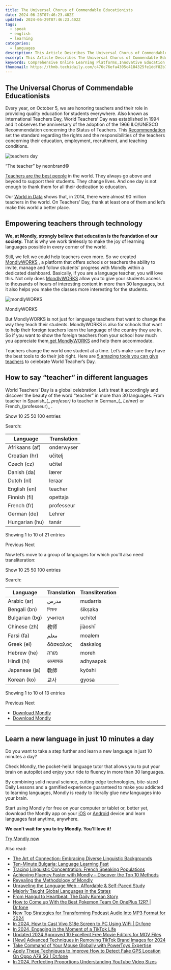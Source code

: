 ```yaml
---
title: The Universal Chorus of Commendable Educationists
date: 2024-06-28T07:46:23.402Z
updated: 2024-06-29T07:46:23.402Z
tags:
  - speak
  - english
  - learning
categories:
  - languages
description: This Article Describes The Universal Chorus of Commendable Educationists
excerpt: This Article Describes The Universal Chorus of Commendable Educationists
keywords: Comprehensive Online Learning Platforms,Innovative Education Leaders,Educational Excellence Programs,Leaders in Educational Reform,Pioneering Pedagogical Strategies,Advocates of Quality Education,Global Educational Advocacy Networks
thumbnail: https://thmb.techidaily.com/c476c76efa4305c4184325fe1ddf82b7177bf5ea101e0b8dd34c17b0c21488b1.jpg
---
```


## The Universal Chorus of Commendable Educationists

 Every year, on October 5, we are honoring teachers and their role in providing quality education for students everywhere. Also known as International Teachers Day, World Teachers’ Day was established in 1994 and it observes the anniversary of the adoption of the 1966 ILO/UNESCO Recommendation concerning the Status of Teachers. This [Recommendation](https://unesdoc.unesco.org/ark:/48223/pf0000160495) set the standard regarding the rights and the responsibilities of the teachers concerning their education, employment, recruitment, and teaching conditions.

![teachers day](https://edge.mondly.com/blog/wp-content/uploads/2019/10/teachers-day-1024x682.jpg "World Teachers’ Day | How To Say “Teacher” In Different Languages 2")

 “The teacher” by neonbrand©

[Teachers are the best people](https://www.myenglishteacher.eu/) in the world. They always go above and beyond to support their students. They change lives. And one day is not enough to thank them for all their dedication to education.

 Our [World in Data](https://ourworldindata.org/teachers-and-professors) shows that, in 2014, there were almost 90 million teachers in the world. On Teachers’ Day, thank at least one of them and let’s make this world a better place.

## Empowering teachers through technology

 **We, at Mondly, strongly believe that education is the foundation of our society.** That is why we work tirelessly to make the joy of learning languages possible in every corner of the world.

 Still, we felt we could help teachers even more. So we created [MondlyWORKS](https://shop.mondly.com/affiliate.php?ACCOUNT=ATISTUDI&AFFILIATE=108875&PATH=https://www.mondly.com?AFFILIATE=108875) , a platform that offers schools or teachers the ability to invite, manage and follow students’ progress with Mondly within a dedicated dashboard. Basically, if you are a language teacher, you will love this. Not only does [MondlyWORKS](https://shop.mondly.com/affiliate.php?ACCOUNT=ATISTUDI&AFFILIATE=108875&PATH=https://www.mondly.com?AFFILIATE=108875) allow you to give your students access to thousands of hours of interesting content in more than 30 languages, but it also helps you make the classes more interesting for the students.

![mondlyWORKS](https://edge.mondly.com/blog/wp-content/uploads/2019/10/mondly-works-for-teachers-1024x521.png "World Teachers’ Day | How To Say “Teacher” In Different Languages 3")

 MondlyWORKS

 But MondlyWORKS is not just for language teachers that want to change the way they teach their students. MondlyWORKS is also for schools that want to help their foreign teachers learn the language of the country they are in. So if you want to show the foreign teachers from your school how much you appreciate them,[get MondlyWORKS‌](https://shop.mondly.com/affiliate.php?ACCOUNT=ATISTUDI&AFFILIATE=108875&PATH=https://www.mondly.com?AFFILIATE=108875) and help them accommodate.

 Teachers change the world one student at a time. Let’s make sure they have the best tools to do their job right. Here are [5 amazing tools you can give teachers](https://shop.mondly.com/affiliate.php?ACCOUNT=ATISTUDI&AFFILIATE=108875&PATH=https://www.mondly.com?AFFILIATE=108875) to celebrate World Teacher’s Day.

## How to say “teacher” in different languages

 World Teachers’ Day is a global celebration. Let’s treat it accordingly and discover the beauty of the word “teacher” in more than 30 languages. From teacher in Spanish_(_ _profesor)_ to teacher in German_(_ _Lehrer)_ or French_(professeur)_ .

 Show 10 25 50 100  entries

 Search:

| Language       | Translation |
| -------------- | ----------- |
| Afrikaans (af) | onderwyser  |
| Croatian (hr)  | učitelj     |
| Czech (cz)     | učitel      |
| Danish (da)    | lærer       |
| Dutch (nl)     | leraar      |
| English (en)   | teacher     |
| Finnish (fi)   | opettaja    |
| French (fr)    | professeur  |
| German (de)    | Lehrer      |
| Hungarian (hu) | tanár       |

 Showing 1 to 10 of 21 entries

 Previous  Next

 Now let’s move to a group of languages for which you’ll also need transliteration:

 Show 10 25 50 100  entries

 Search:

| Language       | Translation | Transliteration |
| -------------- | ----------- | --------------- |
| Arabic (ar)    | مدرس        | mudarris        |
| Bengali (bn)   | শিক্ষক      | śikṣaka         |
| Bulgarian (bg) | учител      | uchitel         |
| Chinese (zh)   | 教师          | jiàoshī         |
| Farsi (fa)     | معلم        | moalem          |
| Greek (el)     | δάσκαλος    | daskalos̱       |
| Hebrew (he)    | מורה        | moreh           |
| Hindi (hi)     | अध्यापक     | adhyaapak       |
| Japanese (ja)  | 教師          | kyōshi          |
| Korean (ko)    | 교사          | gyosa           |

 Showing 1 to 10 of 13 entries

 Previous  Next

* [Download Mondly](https://www.facebook.com/sharer/sharer.php?u=https%3A%2F%2Fwww.mondly.com%2Fblog%2Fworld-teachers-day-how-to-say-teacher-in-different-languages%2F&t=World+Teachers%E2%80%99+Day+%7C+How+to+say+%E2%80%9Cteacher%E2%80%9D+in+different+languages "Share on Facebook")
* [Download Mondly](https://shop.mondly.com/affiliate.php?ACCOUNT=ATISTUDI&AFFILIATE=108875&PATH=https://www.mondly.com?AFFILIATE=108875)

---

## Learn a new language in just 10 minutes a day

 Do you want to take a step further and learn a new language in just 10 minutes a day?

 Check Mondly, the pocket-held language tutor that allows you to put your brain on autopilot and enjoy your ride to fluency in more than 30 languages.

 By combining solid neural science, cutting edge technologies, bite-sized Daily Lessons and a gamified experience guaranteed to make you addicted to learning languages, Mondly is ready to literally glue new languages into your brain.

 Start using Mondly for free on your computer or tablet or, better yet, download the Mondly app on your [iOS](https://app.adjust.io/5ixfg4k?campaign=blog-post-id-3453&fallback=https%3A%2F%2Fapp.mondly.com?avangate%5Fsrc=blog-post-id-3453&redirect%5Fandroid=https%3A%2F%2Fplay.google.com%2Fstore%2Fapps%2Fdetails%3Fid%3Dcom.atistudios.mondly.languages&redirect%5Fios=https%3A%2F%2Fitunes.apple.com%2Fapp%2Fid987873536&redirect%5Fmacos=https%3A%2F%2Fapp.mondly.com?avangate%5Fsrc=blog-post-id-3453) or [Android](https://app.adjust.io/5ixfg4k?campaign=blog-post-id-3453&fallback=https%3A%2F%2Fapp.mondly.com?avangate%5Fsrc=blog-post-id-3453&redirect%5Fandroid=https%3A%2F%2Fplay.google.com%2Fstore%2Fapps%2Fdetails%3Fid%3Dcom.atistudios.mondly.languages&redirect%5Fios=https%3A%2F%2Fitunes.apple.com%2Fapp%2Fid987873536&redirect%5Fmacos=https%3A%2F%2Fapp.mondly.com?avangate%5Fsrc=blog-post-id-3453) device and learn languages fast anytime, anywhere.

**We can’t wait for you to try Mondly. You’ll love it!**

[Try Mondly now](https://adjt.mondly.com/5ixfg4k?campaign=blog-post-id-3453&fallback=https%3A%2F%2Fapp.mondly.com%3Futm%5Fmedium%3Dblog%5Fblog-post-id-3453%26utm%5Fsource%3Dblog-post-id-3453&redirect%5Fmacos=https%3A%2F%2Fapp.mondly.com%3Futm%5Fmedium%3Dblog%5Fblog-post-id-3453%26utm%5Fsource%3Dblog-post-id-3453&redirect%5Fandroid=https%3A%2F%2Fplay.google.com%2Fstore%2Fapps%2Fdetails%3Fid%3Dcom.atistudios.mondly.languages%3Futm%5Fmedium%3Dblog%5Fblog-post-id-3453%26utm%5Fsource%3Dblog-post-id-3453&redirect%5Fios=https%3A%2F%2Fapps.apple.com%2Fapp%2Fapple-store%2Fid987873536%3Fpt%3D78954800%26ct%3Dblog-post-id-3453%26mt%3D8 "Try Mondly now")

<ins class="adsbygoogle"
     style="display:block"
     data-ad-format="autorelaxed"
     data-ad-client="ca-pub-7571918770474297"
     data-ad-slot="1223367746"></ins>



<ins class="adsbygoogle"
     style="display:block"
     data-ad-client="ca-pub-7571918770474297"
     data-ad-slot="8358498916"
     data-ad-format="auto"
     data-full-width-responsive="true"></ins>

<span class="atpl-alsoreadstyle">Also read:</span>
<div><ul>
<li><a href="https://mondly-stories.techidaily.com/the-art-of-connection-embracing-diverse-linguistic-backgrounds/"><u>The Art of Connection: Embracing Diverse Linguistic Backgrounds</u></a></li>
<li><a href="https://mondly-stories.techidaily.com/ten-minute-bulgaria-language-learning-fast/"><u>Ten-Minute Bulgaria: Language Learning Fast</u></a></li>
<li><a href="https://mondly-stories.techidaily.com/tracing-linguistic-concentration-french-speaking-populations/"><u>Tracing Linguistic Concentration: French Speaking Populations</u></a></li>
<li><a href="https://mondly-stories.techidaily.com/achieving-fluency-faster-with-mondly-discover-the-top-10-methods/"><u>Achieving Fluency Faster with Mondly – Discover the Top 10 Methods</u></a></li>
<li><a href="https://mondly-stories.techidaily.com/revealing-the-methodology-of-mondly/"><u>Revealing the Methodology of Mondly</u></a></li>
<li><a href="https://mondly-stories.techidaily.com/unraveling-the-language-web-affordable-and-self-paced-study/"><u>Unraveling the Language Web - Affordable & Self-Paced Study</u></a></li>
<li><a href="https://mondly-stories.techidaily.com/majorly-taught-global-languages-in-the-states/"><u>Majorly Taught Global Languages in the States</u></a></li>
<li><a href="https://mondly-stories.techidaily.com/from-hangul-to-heartbeat-the-daily-korean-story/"><u>From Hangul to Heartbeat: The Daily Korean Story</u></a></li>
<li><a href="https://android-pokemon-go.techidaily.com/how-to-come-up-with-the-best-pokemon-team-on-oneplus-12r-drfone-by-drfone-virtual-android/"><u>How to Come up With the Best Pokemon Team On OnePlus 12R? | Dr.fone</u></a></li>
<li><a href="https://audio-shaping.techidaily.com/new-top-strategies-for-transforming-podcast-audio-into-mp3-format-for-2024/"><u>New Top Strategies for Transforming Podcast Audio Into MP3 Format for 2024</u></a></li>
<li><a href="https://screen-mirror.techidaily.com/in-2024-how-to-cast-vivo-s18e-screen-to-pc-using-wifi-drfone-by-drfone-android/"><u>In 2024, How to Cast Vivo S18e Screen to PC Using WiFi | Dr.fone</u></a></li>
<li><a href="https://tiktok-videos.techidaily.com/in-2024-engaging-in-the-moment-of-a-tiktok-life/"><u>In 2024, Engaging in the Moment of a TikTok Life</u></a></li>
<li><a href="https://video-creation-software.techidaily.com/updated-2024-approved-10-excellent-free-movie-editors-for-mov-files/"><u>Updated 2024 Approved 10 Excellent Free Movie Editors for MOV Files</u></a></li>
<li><a href="https://tiktok-video-recordings.techidaily.com/new-advanced-techniques-in-removing-tiktok-brand-images-for-2024/"><u>[New] Advanced Techniques in Removing TikTok Brand Images for 2024</u></a></li>
<li><a href="https://win11.techidaily.com/take-command-of-your-mouse-globally-with-powertoys-expertise/"><u>Take Command of Your Mouse Globally with PowerToys Expertise</u></a></li>
<li><a href="https://fake-location.techidaily.com/apply-these-techniques-to-improve-how-to-detect-fake-gps-location-on-oppo-a79-5g-drfone-by-drfone-virtual-android/"><u>Apply These Techniques to Improve How to Detect Fake GPS Location On Oppo A79 5G | Dr.fone</u></a></li>
<li><a href="https://youtube-stream.techidaily.com/in-2024-perfecting-proportions-understanding-youtube-video-sizes/"><u>In 2024, Perfecting Proportions  Understanding YouTube Video Sizes</u></a></li>
</ul></div>
